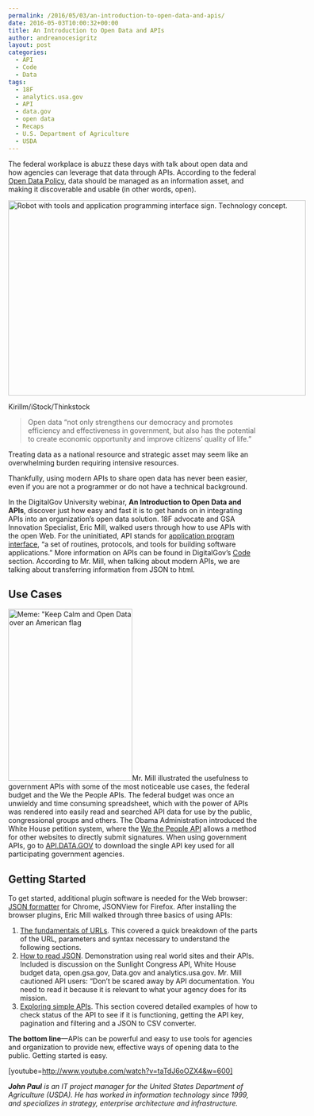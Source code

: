 ```yaml
---
permalink: /2016/05/03/an-introduction-to-open-data-and-apis/
date: 2016-05-03T10:00:32+00:00
title: An Introduction to Open Data and APIs
author: andreanocesigritz
layout: post
categories:
  - API
  - Code
  - Data
tags:
  - 18F
  - analytics.usa.gov
  - API
  - data.gov
  - open data
  - Recaps
  - U.S. Department of Agriculture
  - USDA
---
```


The federal workplace is abuzz these days with talk about open data and how agencies can leverage that data through APIs. According to the federal [Open Data Policy](https://www.whitehouse.gov/sites/default/files/omb/memoranda/2013/m-13-13.pdf), data should be managed as an information asset, and making it discoverable and usable (in other words, open).

<div id="attachment_218842" style="width: 610px" class="wp-caption aligncenter">
  <img class="size-full wp-image-218842" src="https://s3.amazonaws.com/sitesusa/wp-content/uploads/sites/212/2014/11/600-x-393-Robot-with-tools-and-application-programming-interface-sign-Technology-concept-Kirillm-iStock-Thinkstock-450547591.jpg" alt="Robot with tools and application programming interface sign. Technology concept." width="600" height="393" />
  
  <p class="wp-caption-text">
    Kirillm/iStock/Thinkstock
  </p>
</div>

> Open data “not only strengthens our democracy and promotes efficiency and effectiveness in government, but also has the potential to create economic opportunity and improve citizens’ quality of life.”

Treating data as a national resource and strategic asset may seem like an overwhelming burden requiring intensive resources.

Thankfully, using modern APIs to share open data has never been easier, even if you are not a programmer or do not have a technical background.

In the DigitalGov University webinar, **An Introduction to Open Data and APIs**, discover just how easy and fast it is to get hands on in integrating APIs into an organization’s open data solution. 18F advocate and GSA Innovation Specialist, Eric Mill, walked users through how to use APIs with the open Web. For the uninitiated, API stands for [application program interface](https://en.wikipedia.org/wiki/Application_programming_interface), “a set of routines, protocols, and tools for building software applications.” More information on APIs can be found in DigitalGov&#8217;s [Code](https://www.digitalgov.gov/category/code/) section. According to Mr. Mill, when talking about modern APIs, we are talking about transferring information from JSON to html.

## Use Cases

<img class="alignright size-full wp-image-165721" src="https://s3.amazonaws.com/sitesusa/wp-content/uploads/sites/212/2014/05/250-x-346-Keep-Calm-and-Open-Data-American-Flag-Statue-of-Lady-Liberty.jpg" alt="Meme: &quot;Keep Calm and Open Data over an American flag" width="250" height="346" />Mr. Mill illustrated the usefulness to government APIs with some of the most noticeable use cases, the federal budget and the We the People APIs. The federal budget was once an unwieldy and time consuming spreadsheet, which with the power of APIs was rendered into easily read and searched API data for use by the public, congressional groups and others. The Obama Administration introduced the White House petition system, where the [We the People API](https://petitions.whitehouse.gov/developers) allows a method for other websites to directly submit signatures. When using government APIs, go to [API.DATA.GOV](http://api.data.gov/) to download the single API key used for all participating government agencies.

## Getting Started

To get started, additional plugin software is needed for the Web browser: [JSON formatter](https://chrome.google.com/webstore/detail/json-formatter/bcjindcccaagfpapjjmafapmmgkkhgoa?hl=en) for Chrome, JSONView for Firefox. After installing the browser plugins, Eric Mill walked through three basics of using APIs:

  1. [The fundamentals of URLs](https://youtu.be/taTdJ6oOZX4?t=724). This covered a quick breakdown of the parts of the URL, parameters and syntax necessary to understand the following sections.
  2. [How to read JSON](https://youtu.be/taTdJ6oOZX4?t=1246). Demonstration using real world sites and their APIs. Included is discussion on the Sunlight Congress API, White House budget data, open.gsa.gov, Data.gov and analytics.usa.gov. Mr. Mill cautioned API users: “Don’t be scared away by API documentation. You need to read it because it is relevant to what your agency does for its mission.
  3. [Exploring simple APIs](https://youtu.be/taTdJ6oOZX4?t=1626). This section covered detailed examples of how to check status of the API to see if it is functioning, getting the API key, pagination and filtering and a JSON to CSV converter.

**The bottom line**—APIs can be powerful and easy to use tools for agencies and organization to provide new, effective ways of opening data to the public. Getting started is easy.
  
[youtube=http://www.youtube.com/watch?v=taTdJ6oOZX4&w=600]

<div class="hdivider">
</div>

_**John Paul** is an IT project manager for the United States Department of Agriculture (USDA). He has worked in information technology since 1999, and specializes in strategy, enterprise architecture and infrastructure._